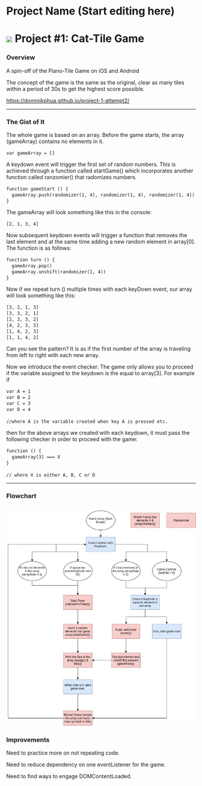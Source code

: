 # Project Name (Start editing here)
<!---
Read Me Contents
-->

# ![](https://ga-dash.s3.amazonaws.com/production/assets/logo-9f88ae6c9c3871690e33280fcf557f33.png) Project #1: Cat-Tile Game

### Overview

A spin-off of the Piano-Tile Game on iOS and Android

The concept of the game is the same as the original, clear as many tiles within a period of 30s to get the highest score possible.

https://dominikphua.github.io/project-1-attempt2/

---
### The Gist of It

The whole game is based on an array. Before the game starts, the array (gameArray) contains no elements in it.

```
var gameArray = []
```

 A keydown event will trigger the first set of random numbers. This is achieved through a function called startGame() which incorporates another function called ranzomier() that radomizes numbers.

 ```
 function gameStart () {
   gameArray.push(randomizer(1, 4), randomizer(1, 4), randomizer(1, 4))
 }
 ```

The gameArray will look something like this in the console:

 ```
[2, 1, 3, 4]
```

Now subsequent keydown events will trigger a function that removes the last element and at the same time adding a new random element in array[0]. The function is as follows:

```
function turn () {
  gameArray.pop()
  gameArray.unshift(randomizer(1, 4))
}
```

Now if we repeat turn () multiple times with each keyDown event, our array will look something like this:

```
[3, 2, 1, 3]
[3, 3, 2, 1]
[2, 3, 3, 2]
[4, 2, 3, 3]
[1, 4, 2, 3]
[1, 1, 4, 2]
```
Can you see the pattern? It is as if the first number of the array is traveling from left to right with each new array.

Now we introduce the event checker. The game only allows you to proceed if the variable assigned to the keydown is the equal to array[3]. For example if

```
var A = 1
var B = 2
var C = 3
var D = 4

//where A is the variable created when key A is pressed etc.
```
then for the above arrays we created with each keydown, it must pass the following checker in order to proceed with the game:

```
function () {
  gameArray[3] === X
}

// where X is either A, B, C or D
```
---
### Flowchart

![](images/flowchart.jpg)
---

### Improvements

Need to practice more on not repeating code.

Need to reduce dependency on one eventListener for the game.

Need to find ways to engage DOMContentLoaded.
